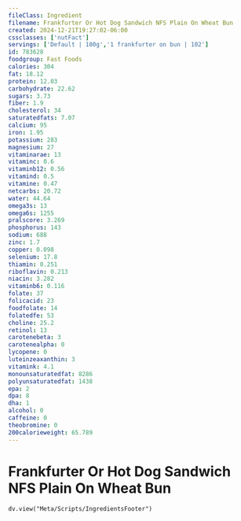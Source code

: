 ```yaml
---
fileClass: Ingredient
filename: Frankfurter Or Hot Dog Sandwich NFS Plain On Wheat Bun
created: 2024-12-21T19:27:02-06:00
cssclasses: ['nutFact']
servings: ['Default | 100g','1 frankfurter on bun | 102']
id: 783628
foodgroup: Fast Foods
calories: 304
fat: 18.12
protein: 12.03
carbohydrate: 22.62
sugars: 3.73
fiber: 1.9
cholesterol: 34
saturatedfats: 7.07
calcium: 95
iron: 1.95
potassium: 283
magnesium: 27
vitaminarae: 13
vitaminc: 0.6
vitaminb12: 0.56
vitamind: 0.5
vitamine: 0.47
netcarbs: 20.72
water: 44.64
omega3s: 13
omega6s: 1255
pralscore: 3.269
phosphorus: 143
sodium: 688
zinc: 1.7
copper: 0.098
selenium: 17.8
thiamin: 0.251
riboflavin: 0.213
niacin: 3.282
vitaminb6: 0.116
folate: 37
folicacid: 23
foodfolate: 14
folatedfe: 53
choline: 25.2
retinol: 13
carotenebeta: 3
carotenealpha: 0
lycopene: 0
luteinzeaxanthin: 3
vitamink: 4.1
monounsaturatedfat: 8286
polyunsaturatedfat: 1438
epa: 2
dpa: 8
dha: 1
alcohol: 0
caffeine: 0
theobromine: 0
200calorieweight: 65.789
---
```


# Frankfurter Or Hot Dog Sandwich NFS Plain On Wheat Bun

```dataviewjs
dv.view("Meta/Scripts/IngredientsFooter")
```